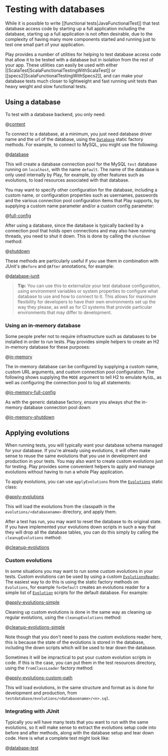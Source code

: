 <!--- Copyright (C) Lightbend Inc. <https://www.lightbend.com> -->

# Testing with databases

While it is possible to write [[functional tests|JavaFunctionalTest]] that test database access code by starting up a full application including the database, starting up a full application is not often desirable, due to the complexity of having many more components started and running just to test one small part of your application.

Play provides a number of utilities for helping to test database access code that allow it to be tested with a database but in isolation from the rest of your app.  These utilities can easily be used with either [[ScalaTest|ScalaFunctionalTestingWithScalaTest]] or [[specs2|ScalaFunctionalTestingWithSpecs2]], and can make your database tests much closer to lightweight and fast running unit tests than heavy weight and slow functional tests.

## Using a database

To test with a database backend, you only need:

@[content](code/javaguide.tests.databases.sbt)

To connect to a database, at a minimum, you just need database driver name and the url of the database, using the [`Database`](api/java/play/db/Database.html) static factory methods.  For example, to connect to MySQL, you might use the following:

@[database](code/javaguide/tests/JavaTestingWithDatabases.java)

This will create a database connection pool for the MySQL `test` database running on `localhost`, with the name `default`.  The name of the database is only used internally by Play, for example, by other features such as evolutions, to load resources associated with that database.

You may want to specify other configuration for the database, including a custom name, or configuration properties such as usernames, passwords and the various connection pool configuration items that Play supports, by supplying a custom name parameter and/or a custom config parameter:

@[full-config](code/javaguide/tests/JavaTestingWithDatabases.java)

After using a database, since the database is typically backed by a connection pool that holds open connections and may also have running threads, you need to shut it down.  This is done by calling the `shutdown` method:

@[shutdown](code/javaguide/tests/JavaTestingWithDatabases.java)

These methods are particularly useful if you use them in combination with JUnit's `@Before` and `@After` annotations, for example:

@[database-junit](code/javaguide/tests/JavaTestingWithDatabases.java)

> **Tip:** You can use this to externalize your test database configuration, using environment variables or system properties to configure what database to use and how to connect to it.  This allows for maximum flexibility for developers to have their own environments set up the way they please, as well as for CI systems that provide particular environments that may differ to development.

### Using an in-memory database

Some people prefer not to require infrastructure such as databases to be installed in order to run tests.  Play provides simple helpers to create an H2 in-memory database for these purposes:

@[in-memory](code/javaguide/tests/JavaTestingWithDatabases.java)

The in-memory database can be configured by supplying a custom name, custom URL arguments, and custom connection pool configuration.  The following shows supplying the `MODE` argument to tell H2 to emulate `MySQL`, as well as configuring the connection pool to log all statements:

@[in-memory-full-config](code/javaguide/tests/JavaTestingWithDatabases.java)

As with the generic database factory, ensure you always shut the in-memory database connection pool down:

@[in-memory-shutdown](code/javaguide/tests/JavaTestingWithDatabases.java)

## Applying evolutions

When running tests, you will typically want your database schema managed for your database.  If you're already using evolutions, it will often make sense to reuse the same evolutions that you use in development and production in your tests.  You may also want to create custom evolutions just for testing.  Play provides some convenient helpers to apply and manage evolutions without having to run a whole Play application.

To apply evolutions, you can use `applyEvolutions` from the [`Evolutions`](api/java/play/db/evolutions/Evolutions.html) static class:

@[apply-evolutions](code/javaguide/tests/JavaTestingWithDatabases.java)

This will load the evolutions from the classpath in the `evolutions/<databasename>` directory, and apply them.

After a test has run, you may want to reset the database to its original state.  If you have implemented your evolutions down scripts in such a way that they will drop all the database tables, you can do this simply by calling the `cleanupEvolutions` method:

@[cleanup-evolutions](code/javaguide/tests/JavaTestingWithDatabases.java)

### Custom evolutions

In some situations you may want to run some custom evolutions in your tests.  Custom evolutions can be used by using a custom [`EvolutionsReader`](api/java/play/db/evolutions/EvolutionsReader.html).  The easiest way to do this is using the static factory methods on `Evolutions`, for example `forDefault` creates an evolutions reader for a simple list of [`Evolution`](api/java/play/db/evolutions/Evolution.html) scripts for the default database.  For example:

@[apply-evolutions-simple](code/javaguide/tests/JavaTestingWithDatabases.java)

Cleaning up custom evolutions is done in the same way as cleaning up regular evolutions, using the `cleanupEvolutions` method:

@[cleanup-evolutions-simple](code/javaguide/tests/JavaTestingWithDatabases.java)

Note though that you don't need to pass the custom evolutions reader here, this is because the state of the evolutions is stored in the database, including the down scripts which will be used to tear down the database.

Sometimes it will be impractical to put your custom evolution scripts in code.  If this is the case, you can put them in the test resources directory, using the `fromClassLoader` factory method:

@[apply-evolutions-custom-path](code/javaguide/tests/JavaTestingWithDatabases.java)

This will load evolutions, in the same structure and format as is done for development and production, from `testdatabase/evolutions/<databasename>/<n>.sql`.

### Integrating with JUnit

Typically you will have many tests that you want to run with the same evolutions, so it will make sense to extract the evolutions setup code into before and after methods, along with the database setup and tear down code.  Here is what a complete test might look like:

@[database-test](code/javaguide/tests/DatabaseTest.java)
